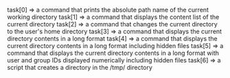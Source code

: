 task[0] => a command that prints the absolute path name of the current working directory
task[1] => a command that displays the content list of the current directory
task[2] => a command that changes the current directory to the user's home directory
task[3] => a command that displays the current directory contents in a long format
task[4] => a command that displays the current directory contents in a long format including hidden files
task[5] => a command that displays the current directory contents in a long format with user and group IDs displayed numerically including hidden files
task[6] => a script that creates a directory in the /tmp/ directory
